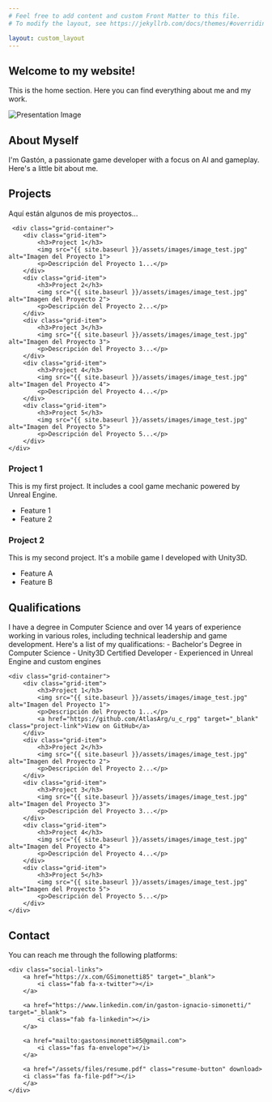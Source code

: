 ```yaml
---
# Feel free to add content and custom Front Matter to this file.
# To modify the layout, see https://jekyllrb.com/docs/themes/#overriding-theme-defaults

layout: custom_layout
---
```


<!-- Sections -->
<div class="home-container">
    <div class="home-description">
        <h2>Welcome to my website!</h2>
        <p>This is the home section. Here you can find everything about me and my work.</p>
    </div>
	<div class="home-image">
        <img src="{{ site.baseurl }}/assets/images/image_test.jpg" alt="Presentation Image">
    </div>
</div>

<section class="section-container" id="about">
    <h2>About Myself</h2>
    <p>I'm Gastón, a passionate game developer with a focus on AI and gameplay. Here's a little bit about me.</p>
</section>


<section class="section-container" id="projects">
    <h2>Projects</h2>
    <p>Aquí están algunos de mis proyectos...</p>
	
	 <div class="grid-container">
        <div class="grid-item">
            <h3>Project 1</h3>
            <img src="{{ site.baseurl }}/assets/images/image_test.jpg" alt="Imagen del Proyecto 1">
            <p>Descripción del Proyecto 1...</p>
        </div>
        <div class="grid-item">
            <h3>Project 2</h3>
            <img src="{{ site.baseurl }}/assets/images/image_test.jpg" alt="Imagen del Proyecto 2">
            <p>Descripción del Proyecto 2...</p>
        </div>
        <div class="grid-item">
            <h3>Project 3</h3>
            <img src="{{ site.baseurl }}/assets/images/image_test.jpg" alt="Imagen del Proyecto 3">
            <p>Descripción del Proyecto 3...</p>
        </div>
        <div class="grid-item">
            <h3>Project 4</h3>
            <img src="{{ site.baseurl }}/assets/images/image_test.jpg" alt="Imagen del Proyecto 4">
            <p>Descripción del Proyecto 4...</p>
        </div>
        <div class="grid-item">
            <h3>Project 5</h3>
            <img src="{{ site.baseurl }}/assets/images/image_test.jpg" alt="Imagen del Proyecto 5">
            <p>Descripción del Proyecto 5...</p>
        </div>
    </div>
</section>

### Project 1
This is my first project. It includes a cool game mechanic powered by Unreal Engine.
- Feature 1
- Feature 2

### Project 2
This is my second project. It's a mobile game I developed with Unity3D.
- Feature A
- Feature B

<section class="section-container" id="qualifications">
    <h2>Qualifications</h2>
    <p>I have a degree in Computer Science and over 14 years of experience working in various roles, including technical leadership and game development. Here's a list of my qualifications:
		- Bachelor's Degree in Computer Science
		- Unity3D Certified Developer
		- Experienced in Unreal Engine and custom engines</p>
		
	<div class="grid-container">
        <div class="grid-item">
            <h3>Project 1</h3>
            <img src="{{ site.baseurl }}/assets/images/image_test.jpg" alt="Imagen del Proyecto 1">
            <p>Descripción del Proyecto 1...</p>
			<a href="https://github.com/AtlasArg/u_c_rpg" target="_blank" class="project-link">View on GitHub</a>
        </div>
        <div class="grid-item">
            <h3>Project 2</h3>
            <img src="{{ site.baseurl }}/assets/images/image_test.jpg" alt="Imagen del Proyecto 2">
            <p>Descripción del Proyecto 2...</p>
        </div>
        <div class="grid-item">
            <h3>Project 3</h3>
            <img src="{{ site.baseurl }}/assets/images/image_test.jpg" alt="Imagen del Proyecto 3">
            <p>Descripción del Proyecto 3...</p>
        </div>
        <div class="grid-item">
            <h3>Project 4</h3>
            <img src="{{ site.baseurl }}/assets/images/image_test.jpg" alt="Imagen del Proyecto 4">
            <p>Descripción del Proyecto 4...</p>
        </div>
        <div class="grid-item">
            <h3>Project 5</h3>
            <img src="{{ site.baseurl }}/assets/images/image_test.jpg" alt="Imagen del Proyecto 5">
            <p>Descripción del Proyecto 5...</p>
        </div>
    </div>
</section>

<section class="section-container" id="contact">
    <h2>Contact</h2>
    <p>You can reach me through the following platforms:</p>
    
    <div class="social-links">
        <a href="https://x.com/GSimonetti85" target="_blank">
            <i class="fab fa-x-twitter"></i> 
        </a>
        
        <a href="https://www.linkedin.com/in/gaston-ignacio-simonetti/" target="_blank">
            <i class="fab fa-linkedin"></i>
        </a>

        <a href="mailto:gastonsimonetti85@gmail.com">
            <i class="fas fa-envelope"></i>
        </a>
		
		<a href="/assets/files/resume.pdf" class="resume-button" download>
        <i class="fas fa-file-pdf"></i> 
		</a>
    </div>
</section>
